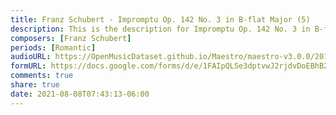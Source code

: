 ```yaml
---
title: Franz Schubert - Impromptu Op. 142 No. 3 in B-flat Major (5)
description: This is the description for Impromptu Op. 142 No. 3 in B-flat Major by Franz Schubert
composers: [Franz Schubert]
periods: [Romantic]
audioURL: https://OpenMusicDataset.github.io/Maestro/maestro-v3.0.0/2013/ORIG-MIDI_02_7_8_13_Group__MID--AUDIO_11_R2_2013_wav--1.midi
formURL: https://docs.google.com/forms/d/e/1FAIpQLSe3dptvwJ2rjdvDoEBhB2R2NkT9lViu4JZE8eI0Wdrf7ISdUw/viewform
comments: true
share: true
date: 2021-08-08T07:43:13-06:00
---
```

